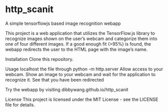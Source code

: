 # http_scanit
A simple tensorflowjs based image recognition webapp

This project is a web application that utilizes the TensorFlow.js library to recognize images shown on the user’s webcam and categorize them into one of four different images. If a good enough fit (>95%) is found, the webapp redirects the user to the HTML page with the image’s name.

Installation
Clone this repository.

Usage
localhost the file through python -m http.server
Allow access to your webcam.
Show an image to your webcam and wait for the application to recognize it.
See that you have been redirected

Try the webapp by visiting dibbywang.github.io/http_scanit

License
This project is licensed under the MIT License - see the LICENSE file for details.
